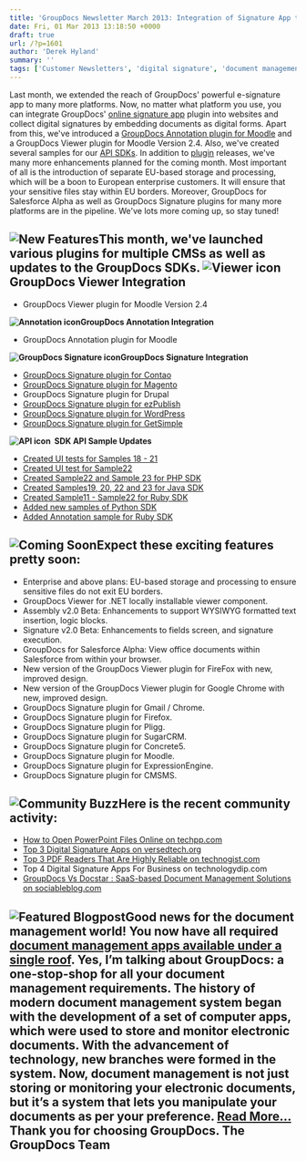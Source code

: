```yaml
---
title: 'GroupDocs Newsletter March 2013: Integration of Signature App to More Platforms'
date: Fri, 01 Mar 2013 13:18:50 +0000
draft: true
url: /?p=1601
author: 'Derek Hyland'
summary: ''
tags: ['Customer Newsletters', 'digital signature', 'document management', 'GroupDocs Annotate', 'GroupDocs Newsletter', 'GroupDocs Signature', 'GroupDocs Viewer', 'GroupDocs Viewer Plugin', 'online document management system', 'online document viewer', 'View documents online']
---
```


Last month, we extended the reach of GroupDocs' powerful e-signature app to many more platforms. Now, no matter what platform you use, you can integrate GroupDocs' [online signature app](http://groupdocs.com/apps/signature) plugin into websites and collect digital signatures by embedding documents as digital forms. Apart from this, we've introduced a [GroupDocs Annotation plugin for Moodle](http://groupdocs.com/marketplace/plugins/annotation/moodle) and a GroupDocs Viewer plugin for Moodle Version 2.4. Also, we've created several samples for our [API SDKs](http://groupdocs.com/cloud). In addition to [plugin](http://groupdocs.com/marketplace/plugins) releases, we've many more enhancements planned for the coming month. Most important of all is the introduction of separate EU-based storage and processing, which will be a boon to European enterprise customers. It will ensure that your sensitive files stay within EU borders. Moreover, GroupDocs for Salesforce Alpha as well as GroupDocs Signature plugins for many more platforms are in the pipeline. We've lots more coming up, so stay tuned!

## ![New Features](https://blog.groupdocs.com/wp-content/uploads/sites/4/2013/02/New-Features.png "New Features")This month, we've launched various plugins for multiple CMSs as well as updates to the GroupDocs SDKs. ![Viewer icon](https://blog.groupdocs.com/wp-content/uploads/sites/4/2013/02/viewer-new.png "Viewer icon")**GroupDocs Viewer Integration**

*   GroupDocs Viewer plugin for Moodle Version 2.4

**![Annotation icon](https://blog.groupdocs.com/wp-content/uploads/sites/4/2013/02/annotation-new.png "Annotation icon")GroupDocs Annotation Integration**

*   GroupDocs Annotation plugin for Moodle

**![GroupDocs Signature icon](https://blog.groupdocs.com/wp-content/uploads/sites/4/2013/02/signature-new.png "GroupDocs Signature icon")GroupDocs Signature Integration**

*   [GroupDocs Signature plugin for Contao](https://contao.org/en/extension-list/view/groupdocs_signature.10000009.en.html)
*   [GroupDocs Signature plugin for Magento](http://www.magentocommerce.com/magento-connect/catalog/product/view/id/16404/s/groupdocssignature-8031/)
*   GroupDocs Signature plugin for Drupal
*   [GroupDocs Signature plugin for ezPublish](http://share.ez.no/projects/groupdocs-signature/%28language%29/eng-GB)
*   [GroupDocs Signature plugin for WordPress](https://github.com/groupdocs)
*   [GroupDocs Signature plugin for GetSimple](http://get-simple.info/extend/plugin/groupdocs-document-signature/603/)

**![](https://blog.groupdocs.com/wp-content/uploads/sites/4/2013/02/API-icon.png "API icon")  SDK API Sample Updates**

*   [Created UI tests for Samples 18 - 21](https://github.com/groupdocs)
*   [Created UI test for Sample22](https://github.com/groupdocs)
*   [Created Sample22 and Sample 23 for PHP SDK](https://github.com/groupdocs)
*   [Created Samples19, 20, 22 and 23 for Java SDK](https://github.com/groupdocs)
*   [Created Sample11 - Sample22 for Ruby SDK](http://groupdocs-ruby-samples.herokuapp.com/)
*   [Added new samples of Python SDK](https://github.com/groupdocs)
*   [Added Annotation sample for Ruby SDK](http://groupdocs-ruby-samples.herokuapp.com/annotation-sample)

## ![Coming Soon](https://blog.groupdocs.com/wp-content/uploads/sites/4/2013/02/Coming-Soon.png "Coming Soon")Expect these exciting features pretty soon:

*   Enterprise and above plans: EU-based storage and processing to ensure sensitive files do not exit EU borders.
*   GroupDocs Viewer for .NET locally installable viewer component.
*   Assembly v2.0 Beta: Enhancements to support WYSIWYG formatted text insertion, logic blocks.
*   Signature v2.0 Beta: Enhancements to fields screen, and signature execution.
*   GroupDocs for Salesforce Alpha: View office documents within Salesforce from within your browser.
*   New version of the GroupDocs Viewer plugin for FireFox with new, improved design.
*   New version of the GroupDocs Viewer plugin for Google Chrome with new, improved design.
*   GroupDocs Signature plugin for Gmail / Chrome.
*   GroupDocs Signature plugin for Firefox.
*   GroupDocs Signature plugin for Pligg.
*   GroupDocs Signature plugin for SugarCRM.
*   GroupDocs Signature plugin for Concrete5.
*   GroupDocs Signature plugin for Moodle.
*   GroupDocs Signature plugin for ExpressionEngine.
*   GroupDocs Signature plugin for CMSMS.

## ![Community Buzz](https://blog.groupdocs.com/wp-content/uploads/sites/4/2013/02/Community-Buzz.png "Community Buzz")Here is the recent community activity:

*   [How to Open PowerPoint Files Online on techpp.com](http://techpp.com/2013/02/04/view-powerpoint-files-online/)
*   [Top 3 Digital Signature Apps on versedtech.org](http://www.versedtech.org/4109/top-3-digital-signature-apps/)
*   [Top 3 PDF Readers That Are Highly Reliable on technogist.com](http://www.technogist.com/2013/02/top-3-pdf-readers-that-are-highly-reliable.html)
*   Top 4 Digital Signature Apps For Business on technologydip.com
*   [GroupDocs Vs Docstar : SaaS-based Document Management Solutions on sociableblog.com](http://www.sociableblog.com/2013/02/27/groupdocs-vs-docstar-saas-based-document-management-solutions/)

## ![Featured Blogpost](https://blog.groupdocs.com/wp-content/uploads/sites/4/2013/02/Featured-Blogpost.png "Featured Blogpost")Good news for the **document management** world! You now have all required [document management apps available under a single roof](http://groupdocs.com/). Yes, I’m talking about GroupDocs: a one-stop-shop for all your document management requirements. The history of modern document management system began with the development of a set of computer apps, which were used to store and monitor electronic documents. With the advancement of technology, new branches were formed in the system. Now, document management is not just storing or monitoring your electronic documents, but it’s a system that lets you manipulate your documents as per your preference. [Read More...](https://blog.groupdocs.com/groupdocs-apps-suite-for-all-your-online-document-management-needs) Thank you for choosing GroupDocs. The GroupDocs Team



